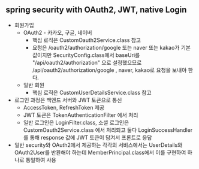 ## spring security with OAuth2, JWT, native Login

+ 회원가입
    + OAuth2 - 카카오, 구글, 네이버
        + 핵심 로직은 CustomOauth2Service.class 참고
        + 요청은 /oauth2/authorization/google 또는 naver 또는 kakao가 기본값이지만 SecurityConfig.class에서 baseUri를 "/api/oauth2/authorization" 으로 설정했으므로 /api/oauth2/authorization/google , naver, kakao로 요청을 보내야 한다.
    + 일반 회원
        + 핵심 로직은 CustomUserDetailsService.class 참고
+ 로그인 과정은 백엔드 서버와 JWT 토큰으로 통신  
    + AccessToken, RefreshToken 제공
    + JWT 토큰은 TokenAuthenticationFilter 에서 처리
    + 일반 로그인은 LoginFilter.class, 소셜 로그인은 CustomOauth2Service.class 에서 처리되고 둘다 LoginSuccessHandler 를 통해 response 값에 JWT 토큰이 담겨서 프론트로 응답    
+ 일반 security와 OAuth2에서 제공하는 각각의 서비스에서는 UserDetails와 OAuth2User를 반환해야 하는데 MemberPrincipal.class에서 이를 구현하여 하나로 통일하여 사용

    

    
     
